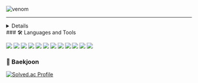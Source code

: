 ![venom](https://capsule-render.vercel.app/api?type=venom&height=200&text=Hi%20I'm%20SeungBeom.&fontSize=70&color=gradient,100:b678c4&stroke=b678c4)

-----
<details>
 ### 💻 Activities
* [2020 KNU 코드페어 장려상](/codepair.jpeg)
* [2023 Hackers Ground 우수상 (마이크로소프트 사장상)](/hackersground.png)
* 제10회 대한민국 SW융합 해커톤 대회 본선 진출
* [[부스트코스 DATA SCIENCE PROJECTS 코칭스터디 : 2024] 수료](/certificate_A20240215-019154.pdf)
* 카카오 테크 캠퍼스 FE 2기 (2024.04 ~ )
</details>
### 🛠 Languages and Tools

<img src="https://img.shields.io/badge/CSS3-1572B6?style=plastic&logo=CSS3&logoColor=white"/> <img src="https://img.shields.io/badge/HTML5-E34F26?style=plastic&logo=HTML5&logoColor=white" /> <img src="https://img.shields.io/badge/JavaScript-F7DF1E?style=plastic&logo=JavaScript&logoColor=white" /> <img src="https://img.shields.io/badge/React-61DAFB?style=plastic&logo=React&logoColor=white" /> <img src="https://img.shields.io/badge/java-%23007396.svg?&style=plastic&logo=java&logoColor=white" /> <img src="https://img.shields.io/badge/Linux-FCC624?style=plastic&logo=Linux&logoColor=white"/> <img src="https://img.shields.io/badge/Python-3776AB?style=plastic&logo=Python&logoColor=white"/> <img src="https://img.shields.io/badge/android-34A853?style=plastic&logo=android&logoColor=white"/> <img src="https://img.shields.io/badge/c-A8B9CC?style=plastic&logo=c&logoColor=white"/> <img src="https://img.shields.io/badge/c++-00599C?style=plastic&logo=C%2B%2B&logoColor=white" /> <img src="https://img.shields.io/badge/github-181717?style=plastic&logo=github&logoColor=white"/> <img src="https://img.shields.io/badge/git-F05032?style=plastic&logo=git&logoColor=white"/>

### 🚩 Baekjoon

[![Solved.ac Profile](http://mazassumnida.wtf/api/v2/generate_badge?boj=bdh6009)](https://solved.ac/bdh6009/)

<!--### ✏ velog

[![Velog's GitHub stats](https://velog-readme-stats.vercel.app/api?name=seung365)](https://velog.io/@seung365/posts) -->



